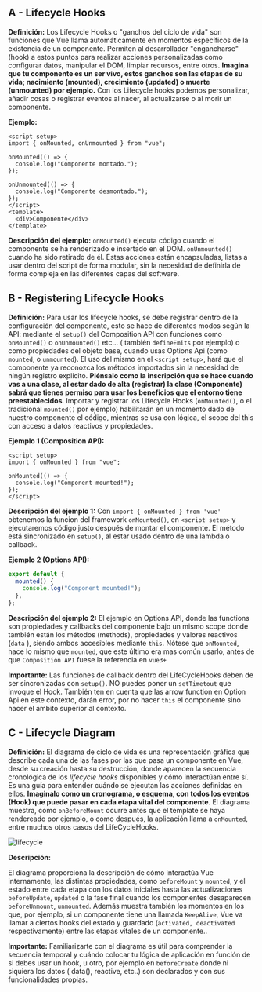 ## A - Lifecycle Hooks

**Definición:** Los Lifecycle Hooks o "ganchos del ciclo de vida" son funciones que Vue llama automáticamente en momentos específicos de la existencia de un componente. Permiten al desarrollador "engancharse" (hook) a estos puntos para realizar acciones personalizadas como configurar datos, manipular el DOM, limpiar recursos, entre otros. **Imagina que tu componente es un ser vivo, estos ganchos son las etapas de su vida; nacimiento (mounted), crecimiento (updated) o muerte (unmounted) por ejemplo.** Con los Lifecycle hooks podemos personalizar, añadir cosas o registrar eventos al nacer, al actualizarse o al morir un componente.

**Ejemplo:**

```vue
<script setup>
import { onMounted, onUnmounted } from "vue";

onMounted(() => {
  console.log("Componente montado.");
});

onUnmounted(() => {
  console.log("Componente desmontado.");
});
</script>
<template>
  <div>Componente</div>
</template>
```

**Descripción del ejemplo:** `onMounted()` ejecuta código cuando el componente se ha renderizado e insertado en el DOM. `onUnmounted()` cuando ha sido retirado de él. Estas acciones están encapsuladas, listas a usar dentro del script de forma modular, sin la necesidad de definirla de forma compleja en las diferentes capas del software.

## B - Registering Lifecycle Hooks

**Definición:** Para usar los lifecycle hooks, se debe registrar dentro de la configuración del componente, esto se hace de diferentes modos según la API: mediante el `setup()` del Composition API con funciones como `onMounted()` o `onUnmounted()` etc... ( también `defineEmits` por ejemplo) o como propiedades del objeto base, cuando usas Options Api (como `mounted`, o `unmounted`). El uso del mismo en el `<script setup>`, hará que el componente ya reconozca los métodos importados sin la necesidad de ningún registro explicito. **Piénsalo como la inscripción que se hace cuando vas a una clase, al estar dado de alta (registrar) la clase (Componente) sabrá que tienes permiso para usar los beneficios que el entorno tiene preestablecidos**. Importar y registrar los Lifecycle Hooks (`onMounted()`, o el tradicional `mounted()` por ejemplo) habilitarán en un momento dado de nuestro componente el código, mientras se usa con lógica, el scope del this con acceso a datos reactivos y propiedades.

**Ejemplo 1 (Composition API):**

```vue
<script setup>
import { onMounted } from "vue";

onMounted(() => {
  console.log("Component mounted!");
});
</script>
```

**Descripción del ejemplo 1:** Con `import { onMounted } from 'vue'` obtenemos la funcion del framework `onMounted()`, en `<script setup>` y ejecutaremos código justo después de montar el componente. El método está sincronizado en `setup()`, al estar usado dentro de una lambda o callback.

**Ejemplo 2 (Options API):**

```js
export default {
  mounted() {
    console.log("Component mounted!");
  },
};
```

**Descripción del ejemplo 2:** El ejemplo en Options API, donde las functions son propiedades y callbacks del componente bajo un mismo scope donde también están los métodos (methods), propiedades y valores reactivos (`data` ), siendo ambos accesibles mediante `this`. Nótese que `onMounted`, hace lo mismo que `mounted`, que este último era mas común usarlo, antes de que `Composition API` fuese la referencia en `vue3+`

**Importante:** Las funciones de callback dentro del LifeCycleHooks deben de ser sincronizadas con `setup()`. NO puedes poner un `setTimetout` que invoque el Hook. También ten en cuenta que las arrow function en Option Api en este contexto, darán error, por no hacer `this` el componente sino hacer el ámbito superior al contexto.

## C - Lifecycle Diagram

**Definición:** El diagrama de ciclo de vida es una representación gráfica que describe cada una de las fases por las que pasa un componente en Vue, desde su creación hasta su destrucción, donde aparecen la secuencia cronológica de los _lifecycle hooks_ disponibles y cómo interactúan entre sí. Es una guía para entender cuándo se ejecutan las acciones definidas en ellos. **Imaginalo como un cronograma, o esquema, con todos los eventos (Hook) que puede pasar en cada etapa vital del componente**. El diagrama muestra, como `onBeforeMount` ocurre antes que el template se haya rendereado por ejemplo, o como después, la aplicación llama a `onMounted`, entre muchos otros casos del LifeCycleHooks.

![lifecycle](https://vuejs.org/assets/lifecycle.MuZLBFAS.png)

**Descripción:**

El diagrama proporciona la descripción de cómo interactúa Vue internamente, las distintas propiedades, como `beforeMount` y `mounted`, y el estado entre cada etapa con los datos iniciales hasta las actualizaciones `beforeUpdate`, `updated` o la fase final cuando los componentes desaparecen `beforeUnmount`, `unmounted`. Además muestra también los momentos en los que, por ejemplo, si un componente tiene una llamada `KeepAlive`, Vue va llamar a ciertos hooks del estado y guardado (`activated, deactivated` respectivamente) entre las etapas vitales de un componente..

**Importante:** Familiarizarte con el diagrama es útil para comprender la secuencia temporal y cuándo colocar tu lógica de aplicación en función de si debes usar un hook, u otro, por ejemplo en `beforeCreate` donde ni siquiera los datos ( data(), reactive, etc..) son declarados y con sus funcionalidades propias.
